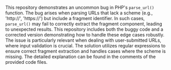 This repository demonstrates an uncommon bug in PHP's `parse_url()` function. The bug arises when parsing URLs that lack a scheme (e.g., 'http://', 'https://') but include a fragment identifier. In such cases, `parse_url()` may fail to correctly extract the fragment component, leading to unexpected results. This repository includes both the buggy code and a corrected version demonstrating how to handle these edge cases robustly.  The issue is particularly relevant when dealing with user-submitted URLs, where input validation is crucial. The solution utilizes regular expressions to ensure correct fragment extraction and handles cases where the scheme is missing. The detailed explanation can be found in the comments of the provided code files.